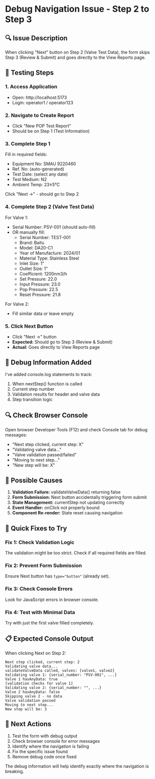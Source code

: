 # Debug Navigation Issue - Step 2 to Step 3

## 🔍 **Issue Description**
When clicking "Next" button on Step 2 (Valve Test Data), the form skips Step 3 (Review & Submit) and goes directly to the View Reports page.

## 🧪 **Testing Steps**

### **1. Access Application**
- Open: http://localhost:5173
- Login: operator1 / operator123

### **2. Navigate to Create Report**
- Click "New POP Test Report"
- Should be on Step 1 (Test Information)

### **3. Complete Step 1**
Fill in required fields:
- Equipment No: SMAU 9220460
- Ref. No: (auto-generated)
- Test Date: (select any date)
- Test Medium: N2
- Ambient Temp: 23±5°C

Click "Next →" - should go to Step 2

### **4. Complete Step 2 (Valve Test Data)**
For Valve 1:
- Serial Number: PSV-001 (should auto-fill)
- OR manually fill:
  - Serial Number: TEST-001
  - Brand: Baitu
  - Model: DA20-C1
  - Year of Manufacture: 2024/01
  - Material Type: Stainless Steel
  - Inlet Size: 1"
  - Outlet Size: 1"
  - Coefficient: 1200nm3/h
  - Set Pressure: 22.0
  - Input Pressure: 23.0
  - Pop Pressure: 22.5
  - Reset Pressure: 21.8

For Valve 2:
- Fill similar data or leave empty

### **5. Click Next Button**
- Click "Next →" button
- **Expected:** Should go to Step 3 (Review & Submit)
- **Actual:** Goes directly to View Reports page

## 🔧 **Debug Information Added**

I've added console.log statements to track:
1. When nextStep() function is called
2. Current step number
3. Validation results for header and valve data
4. Step transition logic

## 🔍 **Check Browser Console**

Open browser Developer Tools (F12) and check Console tab for debug messages:
- "Next step clicked, current step: X"
- "Validating valve data..."
- "Valve validation passed/failed"
- "Moving to next step..."
- "New step will be: X"

## 🚨 **Possible Causes**

1. **Validation Failure:** validateValveData() returning false
2. **Form Submission:** Next button accidentally triggering form submit
3. **State Management:** currentStep not updating correctly
4. **Event Handler:** onClick not properly bound
5. **Component Re-render:** State reset causing navigation

## 🔧 **Quick Fixes to Try**

### **Fix 1: Check Validation Logic**
The validation might be too strict. Check if all required fields are filled.

### **Fix 2: Prevent Form Submission**
Ensure Next button has `type="button"` (already set).

### **Fix 3: Check Console Errors**
Look for JavaScript errors in browser console.

### **Fix 4: Test with Minimal Data**
Try with just the first valve filled completely.

## 📋 **Expected Console Output**

When clicking Next on Step 2:
```
Next step clicked, current step: 2
Validating valve data...
validateValveData called, valves: [valve1, valve2]
Validating valve 1: {serial_number: "PSV-001", ...}
Valve 1 hasAnyData: true
[validation checks for valve 1]
Validating valve 2: {serial_number: "", ...}
Valve 2 hasAnyData: false
Skipping valve 2 - no data
Valve validation passed
Moving to next step...
New step will be: 3
```

## 🎯 **Next Actions**

1. Test the form with debug output
2. Check browser console for error messages
3. Identify where the navigation is failing
4. Fix the specific issue found
5. Remove debug code once fixed

The debug information will help identify exactly where the navigation is breaking.
